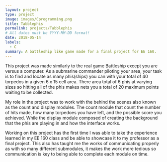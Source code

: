```yaml
---
layout: project
type: project
image: images/Cprogramming.png
title: Tabblephis
permalink: projects/Tabblephis
# All dates must be YYYY-MM-DD format!
date: 2018-05-14
labels:
  - C
summary: A battleship like game made for a final project for EE 160.
---
```


This project was made similarly to the real game Battleship except you are versus a computer. As a submarine commander piloting
your area, your task is to find and locate as many phis(ships) you can with your total of 40 torpedos in a given 6 x 15 cell area. There area total of 6 phis at varying sizes so hitting all of the phis makes nets you a total of 20 maximum points waiting to be collected.

My role in the project was to work with the behind the scenes also known as the count and display modules. The count module that count the number of hits made, how many torpedoes you have left, and the possible score you achieved. While the display module composed of creating the background that the phis are playing in and how the interface works. 

Working on this project has the first time I was able to take the experience learned in my EE 160 class and be able to showcase it to my professor as a final project. This also has taught me the works of communicating properly as with so many different submodules, it makes the work more tedious so communication is key to being able to complete each module on time.
